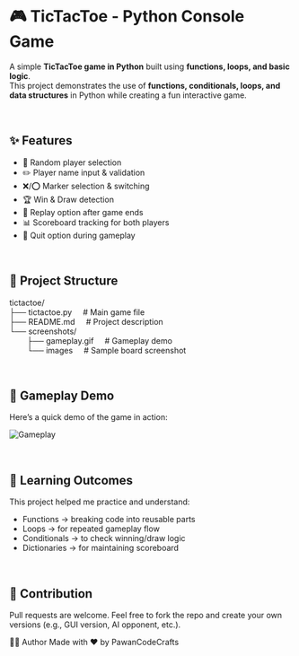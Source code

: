 # 🎮 TicTacToe - Python Console Game

A simple **TicTacToe game in Python** built using **functions, loops, and basic logic**.  
This project demonstrates the use of **functions, conditionals, loops, and data structures** in Python while creating a fun interactive game.  

<br>

## ✨ Features
- 🎲 Random player selection  
- ✏️ Player name input & validation  
- ❌/⭕ Marker selection & switching  
- 🏆 Win & Draw detection  
- 🔁 Replay option after game ends  
- 📊 Scoreboard tracking for both players  
- 🚪 Quit option during gameplay  

<br>

## 📂 Project Structure

tictactoe/<br>
├── tictactoe.py &nbsp;  &nbsp;  # Main game file<br>
├── README.md  &nbsp; &nbsp;  # Project description<br>
└── screenshots/<br>
&nbsp; &nbsp; &nbsp; &nbsp;  ├── gameplay.gif  &nbsp;  &nbsp; # Gameplay demo<br>
&nbsp; &nbsp; &nbsp; &nbsp;  └── images &nbsp;   &nbsp; # Sample board screenshot

<br>


## 🎥 Gameplay Demo
Here’s a quick demo of the game in action:

![Gameplay](screenshots/gameplay.gif)

<br>

## 🎯 Learning Outcomes
This project helped me practice and understand:

 - Functions → breaking code into reusable parts
 - Loops → for repeated gameplay flow
 -  Conditionals → to check winning/draw logic
 -  Dictionaries → for maintaining scoreboard

<br> 

## 🙌 Contribution
  Pull requests are welcome. Feel free to fork the repo and create your own versions (e.g., GUI version, AI opponent, etc.).

👩‍💻 Author
Made with ❤️ by PawanCodeCrafts
